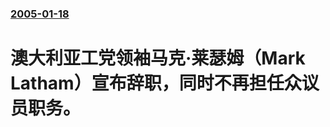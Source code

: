 ### [2005-01-18](/news/2005/01/18/index.md)

##### 
#  澳大利亚工党领袖马克·莱瑟姆（Mark Latham）宣布辞职，同时不再担任众议员职务。



